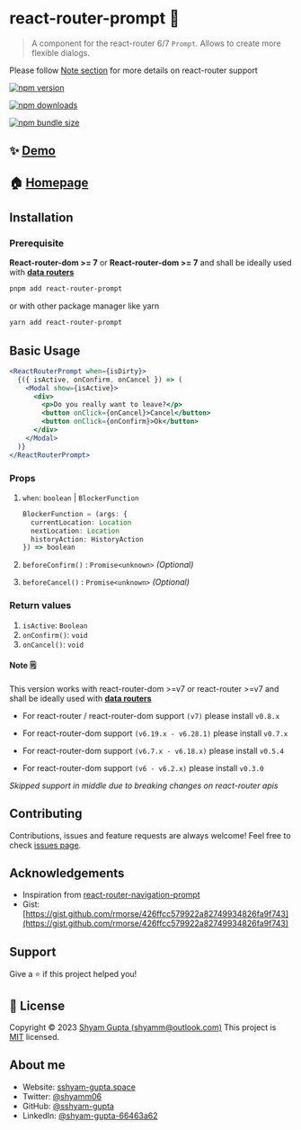 # react-router-prompt 🚨

> A component for the react-router 6/7 `Prompt`. Allows to create more flexible dialogs.

Please follow [Note section](https://github.com/sshyam-gupta/react-router-prompt#note) for more details on react-router support

[![npm version](https://img.shields.io/npm/v/react-router-prompt.svg)](https://www.npmjs.com/package/react-router-prompt)

[![npm downloads](https://img.shields.io/npm/dw/react-router-prompt.svg)](https://www.npmjs.com/package/react-router-prompt)

[![npm bundle size](https://img.shields.io/bundlephobia/minzip/react-router-prompt)](https://www.npmjs.com/package/react-router-prompt)

## ✨ [Demo](https://codesandbox.io/s/react-router-prompt-example-react-router-6-7-y9ug7z?file=/src/App.js)

## 🏠 [Homepage](https://github.com/sshyam-gupta/react-router-prompt#readme)

## Installation

### Prerequisite

**React-router-dom >= 7** or **React-router-dom >= 7** and shall be ideally used with [**data routers**](https://reactrouter.com/6.28.1/routers/picking-a-router#using-v64-data-apis)

```bash
pnpm add react-router-prompt
```

or with other package manager like yarn

```bash
yarn add react-router-prompt
```

## Basic Usage

```jsx
<ReactRouterPrompt when={isDirty}>
  {({ isActive, onConfirm, onCancel }) => (
    <Modal show={isActive}>
      <div>
        <p>Do you really want to leave?</p>
        <button onClick={onCancel}>Cancel</button>
        <button onClick={onConfirm}>Ok</button>
      </div>
    </Modal>
  )}
</ReactRouterPrompt>
```

### Props

1. `when`: `boolean` | `BlockerFunction`

   ```ts
   BlockerFunction = (args: {
     currentLocation: Location
     nextLocation: Location
     historyAction: HistoryAction
   }) => boolean
   ```

2. `beforeConfirm()` : `Promise<unknown>` _(Optional)_

3. `beforeCancel()` : `Promise<unknown>` _(Optional)_

### Return values

1. `isActive`: `Boolean`
2. `onConfirm()`: `void`
3. `onCancel()`: `void`

#### Note 🗒️

This version works with react-router-dom >=v7 or react-router >=v7 and shall be ideally used with [**data routers**](https://reactrouter.com/6.28.1/routers/picking-a-router#using-v64-data-apis)

- For react-router / react-router-dom support `(v7)` please install `v0.8.x`

- For react-router-dom support `(v6.19.x - v6.28.1)` please install `v0.7.x`

- For react-router-dom support `(v6.7.x - v6.18.x)` please install `v0.5.4`

- For react-router-dom support `(v6 - v6.2.x)` please install `v0.3.0`

_Skipped support in middle due to breaking changes on react-router apis_

## Contributing

Contributions, issues and feature requests are always welcome!
Feel free to check [issues page](https://github.com/sshyam-gupta/react-router-prompt/issues).

## Acknowledgements

- Inspiration from [react-router-navigation-prompt](https://www.npmjs.com/package/react-router-navigation-prompt)
- Gist: [https://gist.github.com/rmorse/426ffcc579922a82749934826fa9f743](https://gist.github.com/rmorse/426ffcc579922a82749934826fa9f743)

## Support

Give a ⭐️ if this project helped you!

## 📝 License

Copyright © 2023 [Shyam Gupta (shyamm@outlook.com)](https://github.com/sshyam-gupta)
This project is [MIT](https://github.com/sshyam-gupta/react-router-prompt/blob/main/LICENSE) licensed.

## About me

- Website: [sshyam-gupta.space](https://sshyam-gupta.space/)
- Twitter: [@shyamm06](https://twitter.com/shyamm06)
- GitHub: [@sshyam-gupta](https://github.com/sshyam-gupta)
- LinkedIn: [@shyam-gupta-66463a62](https://linkedin.com/in/https://www.linkedin.com/in/shyam-gupta-66463a62/)
